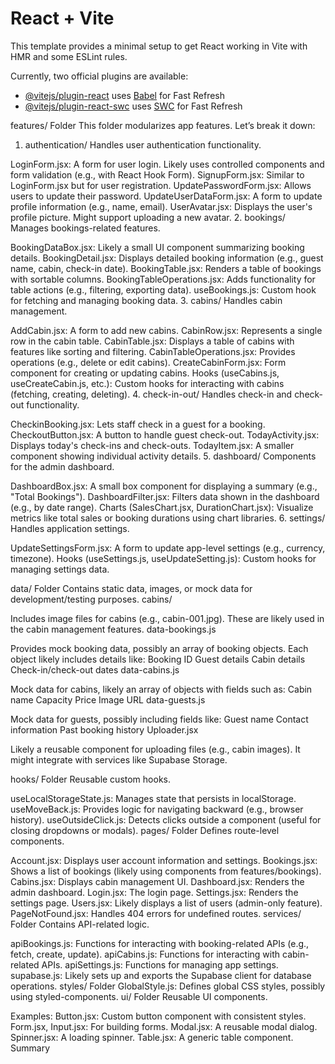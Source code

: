 # React + Vite

This template provides a minimal setup to get React working in Vite with HMR and some ESLint rules.

Currently, two official plugins are available:

- [@vitejs/plugin-react](https://github.com/vitejs/vite-plugin-react/blob/main/packages/plugin-react/README.md) uses [Babel](https://babeljs.io/) for Fast Refresh
- [@vitejs/plugin-react-swc](https://github.com/vitejs/vite-plugin-react-swc) uses [SWC](https://swc.rs/) for Fast Refresh

features/ Folder
This folder modularizes app features. Let’s break it down:

1. authentication/
   Handles user authentication functionality.

LoginForm.jsx: A form for user login. Likely uses controlled components and form validation (e.g., with React Hook Form).
SignupForm.jsx: Similar to LoginForm.jsx but for user registration.
UpdatePasswordForm.jsx: Allows users to update their password.
UpdateUserDataForm.jsx: A form to update profile information (e.g., name, email).
UserAvatar.jsx: Displays the user's profile picture. Might support uploading a new avatar. 2. bookings/
Manages bookings-related features.

BookingDataBox.jsx: Likely a small UI component summarizing booking details.
BookingDetail.jsx: Displays detailed booking information (e.g., guest name, cabin, check-in date).
BookingTable.jsx: Renders a table of bookings with sortable columns.
BookingTableOperations.jsx: Adds functionality for table actions (e.g., filtering, exporting data).
useBookings.js: Custom hook for fetching and managing booking data. 3. cabins/
Handles cabin management.

AddCabin.jsx: A form to add new cabins.
CabinRow.jsx: Represents a single row in the cabin table.
CabinTable.jsx: Displays a table of cabins with features like sorting and filtering.
CabinTableOperations.jsx: Provides operations (e.g., delete or edit cabins).
CreateCabinForm.jsx: Form component for creating or updating cabins.
Hooks (useCabins.js, useCreateCabin.js, etc.):
Custom hooks for interacting with cabins (fetching, creating, deleting). 4. check-in-out/
Handles check-in and check-out functionality.

CheckinBooking.jsx: Lets staff check in a guest for a booking.
CheckoutButton.jsx: A button to handle guest check-out.
TodayActivity.jsx: Displays today's check-ins and check-outs.
TodayItem.jsx: A smaller component showing individual activity details. 5. dashboard/
Components for the admin dashboard.

DashboardBox.jsx: A small box component for displaying a summary (e.g., "Total Bookings").
DashboardFilter.jsx: Filters data shown in the dashboard (e.g., by date range).
Charts (SalesChart.jsx, DurationChart.jsx):
Visualize metrics like total sales or booking durations using chart libraries. 6. settings/
Handles application settings.

UpdateSettingsForm.jsx: A form to update app-level settings (e.g., currency, timezone).
Hooks (useSettings.js, useUpdateSetting.js):
Custom hooks for managing settings data.

data/ Folder
Contains static data, images, or mock data for development/testing purposes.
cabins/

Includes image files for cabins (e.g., cabin-001.jpg). These are likely used in the cabin management features.
data-bookings.js

Provides mock booking data, possibly an array of booking objects. Each object likely includes details like:
Booking ID
Guest details
Cabin details
Check-in/check-out dates
data-cabins.js

Mock data for cabins, likely an array of objects with fields such as:
Cabin name
Capacity
Price
Image URL
data-guests.js

Mock data for guests, possibly including fields like:
Guest name
Contact information
Past booking history
Uploader.jsx

Likely a reusable component for uploading files (e.g., cabin images). It might integrate with services like Supabase Storage.

hooks/ Folder
Reusable custom hooks.

useLocalStorageState.js: Manages state that persists in localStorage.
useMoveBack.js: Provides logic for navigating backward (e.g., browser history).
useOutsideClick.js: Detects clicks outside a component (useful for closing dropdowns or modals).
pages/ Folder
Defines route-level components.

Account.jsx: Displays user account information and settings.
Bookings.jsx: Shows a list of bookings (likely using components from features/bookings).
Cabins.jsx: Displays cabin management UI.
Dashboard.jsx: Renders the admin dashboard.
Login.jsx: The login page.
Settings.jsx: Renders the settings page.
Users.jsx: Likely displays a list of users (admin-only feature).
PageNotFound.jsx: Handles 404 errors for undefined routes.
services/ Folder
Contains API-related logic.

apiBookings.js: Functions for interacting with booking-related APIs (e.g., fetch, create, update).
apiCabins.js: Functions for interacting with cabin-related APIs.
apiSettings.js: Functions for managing app settings.
supabase.js: Likely sets up and exports the Supabase client for database operations.
styles/ Folder
GlobalStyle.js: Defines global CSS styles, possibly using styled-components.
ui/ Folder
Reusable UI components.

Examples:
Button.jsx: Custom button component with consistent styles.
Form.jsx, Input.jsx: For building forms.
Modal.jsx: A reusable modal dialog.
Spinner.jsx: A loading spinner.
Table.jsx: A generic table component.
Summary
